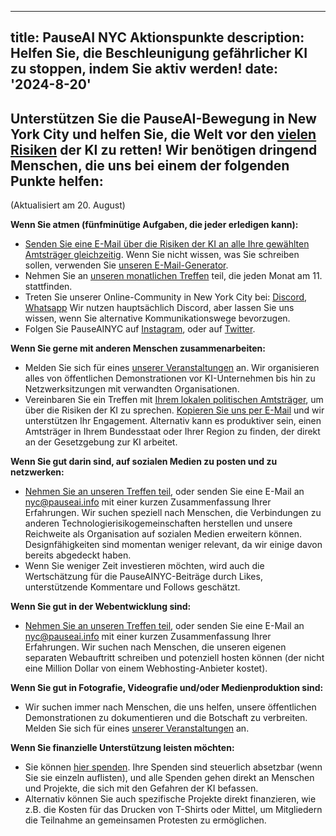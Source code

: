 

---
title: PauseAI NYC Aktionspunkte
description: Helfen Sie, die Beschleunigung gefährlicher KI zu stoppen, indem Sie aktiv werden!
date: '2024-8-20'
---

## Unterstützen Sie die PauseAI-Bewegung in New York City und helfen Sie, die Welt vor den [vielen Risiken](https://airisk.mit.edu/) der KI zu retten! Wir benötigen dringend Menschen, die uns bei einem der folgenden Punkte helfen:

(Aktualisiert am 20. August)

**Wenn Sie atmen (fünfminütige Aufgaben, die jeder erledigen kann):**

- [Senden Sie eine E-Mail über die Risiken der KI an alle Ihre gewählten Amtsträger gleichzeitig](https://democracy.io/). Wenn Sie nicht wissen, was Sie schreiben sollen, verwenden Sie [unseren E-Mail-Generator](https://pauseai.info/email-builder).
- Nehmen Sie an [unseren monatlichen Treffen](https://www.eventbrite.com/e/pauseai-monthly-action-meeting-tickets-914711244957) teil, die jeden Monat am 11. stattfinden.
- Treten Sie unserer Online-Community in New York City bei: [Discord](https://discord.com/channels/1100491867675709580/1223374237016784928), [Whatsapp](https://chat.whatsapp.com/KAQMwz2nQeWIkTLxwKxHg1) Wir nutzen hauptsächlich Discord, aber lassen Sie uns wissen, wenn Sie alternative Kommunikationswege bevorzugen.
- Folgen Sie PauseAINYC auf [Instagram](https://www.instagram.com/pauseainyc/), oder auf [Twitter](https://x.com/PauseAINYC).

**Wenn Sie gerne mit anderen Menschen zusammenarbeiten:**

- Melden Sie sich für eines [unserer Veranstaltungen](https://www.eventbrite.com/o/pause-ai-nyc-83065324363) an. Wir organisieren alles von öffentlichen Demonstrationen vor KI-Unternehmen bis hin zu Netzwerksitzungen mit verwandten Organisationen.
- Vereinbaren Sie ein Treffen mit [Ihrem lokalen politischen Amtsträger](https://www.usa.gov/elected-officials), um über die Risiken der KI zu sprechen. [Kopieren Sie uns per E-Mail](mailto:nyc@pauseai.info) und wir unterstützen Ihr Engagement. Alternativ kann es produktiver sein, einen Amtsträger in Ihrem Bundesstaat oder Ihrer Region zu finden, der direkt an der Gesetzgebung zur KI arbeitet.

**Wenn Sie gut darin sind, auf sozialen Medien zu posten und zu netzwerken:**

- [Nehmen Sie an unseren Treffen teil](https://www.eventbrite.com/e/pauseai-monthly-action-meeting-tickets-914711244957), oder senden Sie eine E-Mail an [nyc@pauseai.info](mailto:nyc@pauseai.info) mit einer kurzen Zusammenfassung Ihrer Erfahrungen. Wir suchen speziell nach Menschen, die Verbindungen zu anderen Technologierisikogemeinschaften herstellen und unsere Reichweite als Organisation auf sozialen Medien erweitern können. Designfähigkeiten sind momentan weniger relevant, da wir einige davon bereits abgedeckt haben.
- Wenn Sie weniger Zeit investieren möchten, wird auch die Wertschätzung für die PauseAINYC-Beiträge durch Likes, unterstützende Kommentare und Follows geschätzt.

**Wenn Sie gut in der Webentwicklung sind:**

- [Nehmen Sie an unseren Treffen teil](https://www.eventbrite.com/e/pauseai-monthly-action-meeting-tickets-914711244957), oder senden Sie eine E-Mail an [nyc@pauseai.info](mailto:nyc@pauseai.info) mit einer kurzen Zusammenfassung Ihrer Erfahrungen. Wir suchen nach Menschen, die unseren eigenen separaten Webauftritt schreiben und potenziell hosten können (der nicht eine Million Dollar von einem Webhosting-Anbieter kostet).

**Wenn Sie gut in Fotografie, Videografie und/oder Medienproduktion sind:**

- Wir suchen immer nach Menschen, die uns helfen, unsere öffentlichen Demonstrationen zu dokumentieren und die Botschaft zu verbreiten. Melden Sie sich für eines [unserer Veranstaltungen](https://www.eventbrite.com/o/pause-ai-nyc-83065324363) an.

**Wenn Sie finanzielle Unterstützung leisten möchten:**

- Sie können [hier spenden](https://pauseai.info/donate). Ihre Spenden sind steuerlich absetzbar (wenn Sie sie einzeln auflisten), und alle Spenden gehen direkt an Menschen und Projekte, die sich mit den Gefahren der KI befassen.
- Alternativ können Sie auch spezifische Projekte direkt finanzieren, wie z.B. die Kosten für das Drucken von T-Shirts oder Mittel, um Mitgliedern die Teilnahme an gemeinsamen Protesten zu ermöglichen.